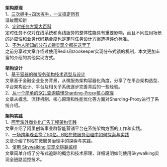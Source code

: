 **架构原理**  
1、[三次握手+四次挥手，一文搞定所有](https://mp.weixin.qq.com/s/kOQ04ENxJoqJxtVX4lZm2g)  
温故而知新  
2、[定时任务方案大百科](https://mp.weixin.qq.com/s/xFCRASLhyhCUQXuR506hyw)  
定时任务不仅对在线系统和离线服务的整体性能具有重要影响，而且不同应用场景的适应性和业务代码耦合度也是定时任务设计方案选择评价标准。  
3、[不为人所知的分布式锁实现全都在这里了](https://mp.weixin.qq.com/s/EiJsddlhAzkScoWVXR6GPQ)  
之前分享过文章介绍过使用Redis和zookeeper实现分布式锁的机制，本文更加丰富的介绍的其他实现方式。  

**架构设计**  
1、[基于容器的微服务架构技术选型与设计](https://mp.weixin.qq.com/s/tmq_WgxmggHCSMHPmdgOWA)  
文章基于金融企业业务背景，从微服务架构容器化角度，分享了在平台架构选型、平台架构设计、平台及相关子系统逐步完善背后的一些经验。  
2、[从一个简单的SQL查询搞懂Sharding-Proxy核心原理](https://mp.weixin.qq.com/s/Fhjpfwnm4_elLT2DtFzoSw)  
文章从概念、流转机制、核心原理和性能优化等方面对Sharding-Proxy进行了系统介绍。  

**架构实践**  
1、[阿里淘外商业化广告工程架构实践](https://mp.weixin.qq.com/s/V7_I2QzEDGbQ9tYIxidUbw)  
文章介绍了阿里创新事业群智能营销平台在系统架构方面的工作和实践。  
2、[一场跨年晚会挣了50亿，B站在微服务治理中如何探索与实践](https://mp.weixin.qq.com/s/OAjcQdQxQzTRRv6q52JPNg)  
文章介绍了B站在微服务治理中的探索与实践。  
3、[使用 Skywalking 实现全链路监控](https://mp.weixin.qq.com/s/-Kb2OktZsZB9Nfd9DXRALw)  
文章简单介绍了分布式追踪的概念和技术原理，详细说明如何使用Skywalking实现全链路监控技术。  
